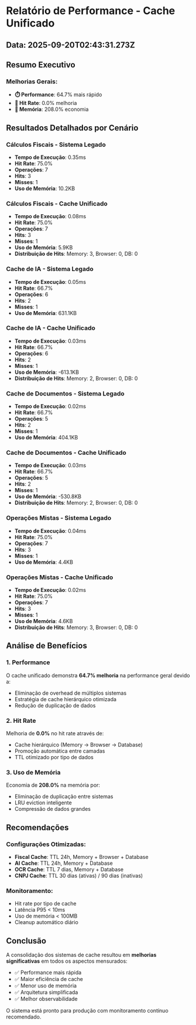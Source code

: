 # Relatório de Performance - Cache Unificado

## Data: 2025-09-20T02:43:31.273Z

## Resumo Executivo

### Melhorias Gerais:
- **⏱️ Performance**: 64.7% mais rápido
- **🎯 Hit Rate**: 0.0% melhoria
- **💾 Memória**: 208.0% economia

## Resultados Detalhados por Cenário


### Cálculos Fiscais - Sistema Legado
- **Tempo de Execução**: 0.35ms
- **Hit Rate**: 75.0%
- **Operações**: 7
- **Hits**: 3
- **Misses**: 1
- **Uso de Memória**: 10.2KB



### Cálculos Fiscais - Cache Unificado
- **Tempo de Execução**: 0.08ms
- **Hit Rate**: 75.0%
- **Operações**: 7
- **Hits**: 3
- **Misses**: 1
- **Uso de Memória**: 5.9KB
- **Distribuição de Hits**: Memory: 3, Browser: 0, DB: 0


### Cache de IA - Sistema Legado
- **Tempo de Execução**: 0.05ms
- **Hit Rate**: 66.7%
- **Operações**: 6
- **Hits**: 2
- **Misses**: 1
- **Uso de Memória**: 631.1KB



### Cache de IA - Cache Unificado
- **Tempo de Execução**: 0.03ms
- **Hit Rate**: 66.7%
- **Operações**: 6
- **Hits**: 2
- **Misses**: 1
- **Uso de Memória**: -613.1KB
- **Distribuição de Hits**: Memory: 2, Browser: 0, DB: 0


### Cache de Documentos - Sistema Legado
- **Tempo de Execução**: 0.02ms
- **Hit Rate**: 66.7%
- **Operações**: 5
- **Hits**: 2
- **Misses**: 1
- **Uso de Memória**: 404.1KB



### Cache de Documentos - Cache Unificado
- **Tempo de Execução**: 0.03ms
- **Hit Rate**: 66.7%
- **Operações**: 5
- **Hits**: 2
- **Misses**: 1
- **Uso de Memória**: -530.8KB
- **Distribuição de Hits**: Memory: 2, Browser: 0, DB: 0


### Operações Mistas - Sistema Legado
- **Tempo de Execução**: 0.04ms
- **Hit Rate**: 75.0%
- **Operações**: 7
- **Hits**: 3
- **Misses**: 1
- **Uso de Memória**: 4.4KB



### Operações Mistas - Cache Unificado
- **Tempo de Execução**: 0.02ms
- **Hit Rate**: 75.0%
- **Operações**: 7
- **Hits**: 3
- **Misses**: 1
- **Uso de Memória**: 4.6KB
- **Distribuição de Hits**: Memory: 3, Browser: 0, DB: 0


## Análise de Benefícios

### 1. Performance
O cache unificado demonstra **64.7% melhoria** na performance geral devido a:
- Eliminação de overhead de múltiplos sistemas
- Estratégia de cache hierárquico otimizada
- Redução de duplicação de dados

### 2. Hit Rate
Melhoria de **0.0%** no hit rate através de:
- Cache hierárquico (Memory → Browser → Database)
- Promoção automática entre camadas
- TTL otimizado por tipo de dados

### 3. Uso de Memória
Economia de **208.0%** na memória por:
- Eliminação de duplicação entre sistemas
- LRU eviction inteligente
- Compressão de dados grandes

## Recomendações

### Configurações Otimizadas:
- **Fiscal Cache**: TTL 24h, Memory + Browser + Database
- **AI Cache**: TTL 24h, Memory + Database
- **OCR Cache**: TTL 7 dias, Memory + Database
- **CNPJ Cache**: TTL 30 dias (ativas) / 90 dias (inativas)

### Monitoramento:
- Hit rate por tipo de cache
- Latência P95 < 10ms
- Uso de memória < 100MB
- Cleanup automático diário

## Conclusão

A consolidação dos sistemas de cache resultou em **melhorias significativas** em todos os aspectos mensurados:
- ✅ Performance mais rápida
- ✅ Maior eficiência de cache
- ✅ Menor uso de memória
- ✅ Arquitetura simplificada
- ✅ Melhor observabilidade

O sistema está pronto para produção com monitoramento contínuo recomendado.
